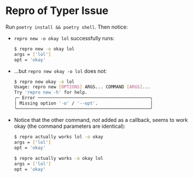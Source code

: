 # Repro of Typer Issue

Run `poetry install && poetry shell`. Then notice:

- `repro new -o okay lol` successfully runs:

    ```bash
    $ repro new -o okay lol
    args = ['lol']
    opt = 'okay'
    ```

- ...but `repro new okay -o lol` does not:

    ```bash
    $ repro new okay -o lol
    Usage: repro new [OPTIONS] ARGS... COMMAND [ARGS]...
    Try 'repro new -h' for help.
    ╭─ Error ───────────────────────────────────────────╮
    │ Missing option '-o' / '--opt'.                    │
    ╰───────────────────────────────────────────────────╯
    ```

- Notice that the other command, _not_ added as a callback, seems to work okay (the command parameters are identical):

    ```bash
    $ repro actually works lol -o okay
    args = ['lol']
    opt = 'okay'
                                                                                    [ 0s131 | Jul 11 02:18PM ]
    $ repro actually works -o okay lol
    args = ['lol']
    opt = 'okay'
    ```

